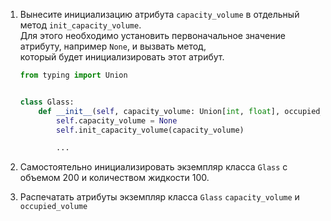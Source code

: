 1. Вынесите инициализацию атрибута `capacity_volume` в отдельный метод `init_capacity_volume`.  
Для этого необходимо установить первоначальное значение атрибуту, например `None`, и вызвать метод,  
   который будет инициализировать этот атрибут.
   
   ```python
   from typing import Union
   
   
   class Glass:
       def __init__(self, capacity_volume: Union[int, float], occupied_volume: Union[int, float]):
           self.capacity_volume = None
           self.init_capacity_volume(capacity_volume)
   
           ...
   ```

1. Самостоятельно инициализировать экземпляр класса `Glass` с объемом 200 и количеством жидкости 100.
1. Распечатать атрибуты экземпляр класса `Glass` `capacity_volume` и `occupied_volume`

